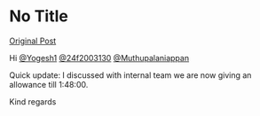 # No Title

[Original Post](https://discourse.onlinedegree.iitm.ac.in/t/168832/102)

<p>Hi <a class="mention" href="/u/yogesh1">@Yogesh1</a> <a class="mention" href="/u/24f2003130">@24f2003130</a> <a class="mention" href="/u/muthupalaniappan">@Muthupalaniappan</a></p>
<p>Quick update:  I discussed with internal team we are now giving an allowance till 1:48:00.</p>
<p>Kind regards</p>